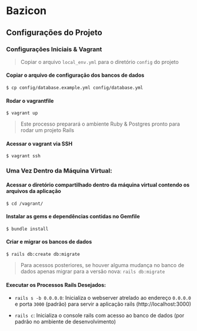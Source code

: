# Bazicon

## Configurações do Projeto

### Configurações Iniciais & Vagrant

> Copiar o arquivo `local_env.yml` para o diretório `config` do projeto

#### Copiar o arquivo de configuração dos bancos de dados

`$ cp config/database.example.yml config/database.yml`

#### Rodar o vagrantfile

`$ vagrant up`

> Este processo preparará o ambiente Ruby & Postgres pronto para rodar um projeto Rails

#### Acessar o vagrant via SSH

`$ vagrant ssh`

### Uma Vez Dentro da Máquina Virtual:

#### Acessar o diretório compartilhado dentro da máquina virtual contendo os arquivos da aplicação

`$ cd /vagrant/`

#### Instalar as gems e dependências contidas no Gemfile

`$ bundle install`

#### Criar e migrar os bancos de dados

`$ rails db:create db:migrate`

> Para acessos posteriores, se houver alguma mudança no banco de dados apenas migrar para a versão nova: `rails db:migrate`

#### Executar os Processos Rails Desejados:

- `rails s -b 0.0.0.0`: Inicializa o webserver atrelado ao endereço `0.0.0.0` e porta `3000` (padrão) para servir a aplicação rails (http://localhost:3000)

- `rails c`: Inicializa o console rails com acesso ao banco de dados (por padrão no ambiente de desenvolvimento)
